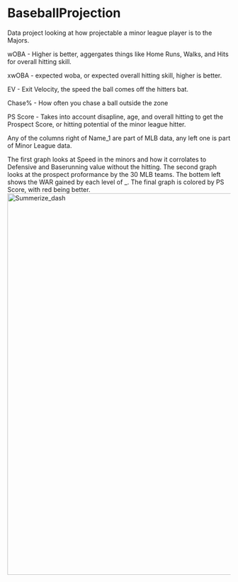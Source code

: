 # BaseballProjection
Data project looking at how projectable a minor league player is to the Majors.

wOBA - Higher is better, aggergates things like Home Runs, Walks, and Hits for overall hitting skill.

xwOBA - expected woba, or expected overall hitting skill, higher is better.

EV - Exit Velocity, the speed the ball comes off the hitters bat.

Chase% - How often you chase a ball outside the zone

PS Score - Takes into account disapline, age, and overall hitting to get the Prospect Score, or hitting potential of the minor league hitter.


Any of the columns right of Name_1 are part of MLB data, any left one is part of Minor League data.

The first graph looks at Speed in the minors and how it corrolates to Defensive and Baserunning value without the hitting. The second graph looks at the prospect proformance by the 30 MLB teams. The bottem left shows the WAR gained by each level of _. The final graph is colored by PS Score, with red being better.
<img width="1509" height="859" alt="Summerize_dash" src="https://github.com/user-attachments/assets/a7dd8755-8ea4-4bd8-bee4-21a66c83a06e" />
